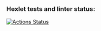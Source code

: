 ### Hexlet tests and linter status:
[![Actions Status](https://github.com/KristinaMalikova/frontend-project-44/workflows/hexlet-check/badge.svg)](https://github.com/KristinaMalikova/frontend-project-44/actions)